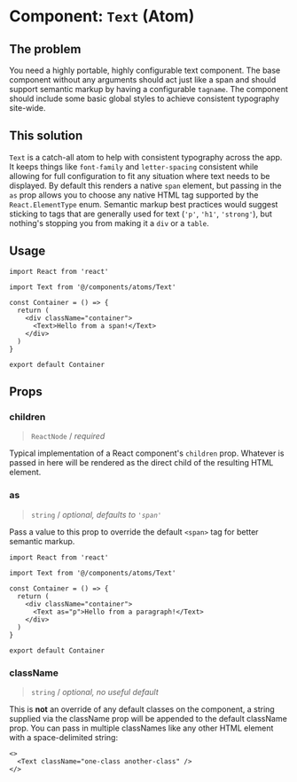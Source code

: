 # Component: `Text` (Atom)

## The problem

You need a highly portable, highly configurable text component. The base component without any arguments should act just like a span and should support semantic markup by having a configurable `tagname`. The component should include some basic global styles to achieve consistent typography site-wide.

## This solution

`Text` is a catch-all atom to help with consistent typography across the app. It keeps things like `font-family` and `letter-spacing` consistent while allowing for full configuration to fit any situation where text needs to be displayed. By default this renders a native `span` element, but passing in the `as` prop allows you to choose any native HTML tag supported by the `React.ElementType` enum. Semantic markup best practices would suggest sticking to tags that are generally used for text (`'p'`, `'h1'`, `'strong'`), but nothing's stopping you from making it a `div` or a `table`.

## Usage

```tsx
import React from 'react'

import Text from '@/components/atoms/Text'

const Container = () => {
  return (
    <div className="container">
      <Text>Hello from a span!</Text>
    </div>
  )
}

export default Container
```

## Props

### children

> `ReactNode` / _required_

Typical implementation of a React component's `children` prop. Whatever is passed in here will be rendered as the direct child of the resulting HTML element.

### as

> `string` / _optional, defaults to `'span'`_

Pass a value to this prop to override the default `<span>` tag for better semantic markup.

```tsx
import React from 'react'

import Text from '@/components/atoms/Text'

const Container = () => {
  return (
    <div className="container">
      <Text as="p">Hello from a paragraph!</Text>
    </div>
  )
}

export default Container
```

### className

> `string` / _optional, no useful default_

This is **not** an override of any default classes on the component, a string supplied via the className prop will be appended to the default className prop. You can pass in multiple classNames like any other HTML element with a space-delimited string:

```tsx
<>
  <Text className="one-class another-class" />
</>
```
